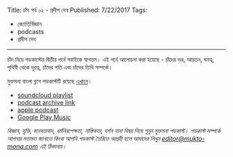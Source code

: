 Title: চাঁদ পর্ব ০২ - প্রদীপ দেব
Published: 7/22/2017
Tags:
  - জ্যোতির্বিজ্ঞান
  - podcasts
  - প্রদীপ দেব
---
চাঁদ নিয়ে পডকাস্টের দ্বিতীয় পর্বে সবাইকে স্বাগতম। এই পর্বে আলোচনা করা হয়েছে - চাঁদের ভর, আয়তন, ঘনত্ব, পৃথিবী থেকে দূরত্ব, চাঁদের গতি এবং চাঁদের তিথি সম্পর্কে।

মুক্তমনা বাংলা ব্লগে পডকাস্টটি রয়েছে [এখানে](https://drive.google.com/open?id=14Yg2Vr6q9Ul6-UXMKxNu0Bx_nv0s6Zu4)।

- [soundcloud playlist](https://soundcloud.com/mukto-mona)
- [podcast archive link](http://web.archive.org/web/20191023151006/http://podcast.mukto-mona.com)
- [apple podcast](https://podcasts.apple.com/us/podcast/id1212085883)
- [Google Play Music](https://play.google.com/music/listen#/ps/Izc4javhi5igs66olhdfex42cxa)

_বিজ্ঞান, যুক্তি, মানবতাবাদ, ধর্মনিরপেক্ষতা, নাস্তিকতা, দর্শন নানা বিষয় নিয়ে শুনুন মুক্তমনা পডকাস্ট। পডকাস্ট সম্পর্কে আপনার মতামত জানাতে কিংবা আপনি পডকাস্ট তৈরিতে আগ্রহী হলে আমাদের লিখুন editor@mukto-mona.com এই ঠিকানায়।_
